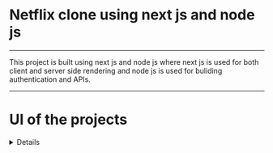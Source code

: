 # Netflix clone using next js and node js
<hr/>
This project is built using next js and node js where next js is used for both client and server side rendering and node js is used for buliding authentication and APIs.
<hr/>

# UI of the projects
<details>
  <div style="display:flex; justify-content:center; gap:10; align-items:center;">
<img src="https://github.com/PaudelSworup/next-netflix-clone/assets/96978659/4646d3f1-1ef2-4dba-b672-bdafab04c8d3)" width="400" height="300" />
 
<img src="https://github.com/PaudelSworup/next-netflix-clone/assets/96978659/3a50a558-316d-44d7-8d54-1442ed28fe2e" width="400" height="300" />
 
 <img src="https://github.com/PaudelSworup/next-netflix-clone/assets/96978659/21e721e5-839a-4d9d-9a50-0885d3ccdf20" width="400" height="300" />
 
  <img src="https://github.com/PaudelSworup/next-netflix-clone/assets/96978659/78f95d30-f32a-478e-9d6f-7bd3c2cfafce" width="400" height="300" />
 
<img src="https://github.com/PaudelSworup/next-netflix-clone/assets/96978659/32a29c14-ad24-4ace-a3d8-4e7e17d43c9d" width="400" height="300" />
 
 <img src="https://github.com/PaudelSworup/next-netflix-clone/assets/96978659/1de35746-77ef-4aa6-841d-3e741e3b4f22" width="400" height="300" />
</div>


</details>
